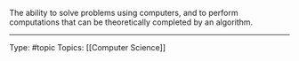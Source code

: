 The ability to solve problems using computers, and to perform computations that can be theoretically completed by an algorithm.

___
Type: #topic 
Topics: [[Computer Science]]

